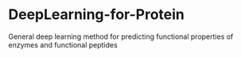 # DeepLearning-for-Protein
General deep learning method for predicting functional properties of enzymes and functional peptides
